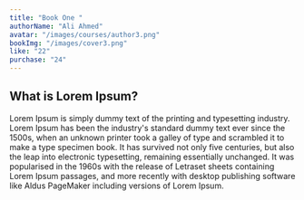 ```yaml
---
title: "Book One "
authorName: "Ali Ahmed"
avatar: "/images/courses/author3.png"
bookImg: "/images/cover3.png"
like: "22"
purchase: "24"
---
```


## What is Lorem Ipsum?

Lorem Ipsum is simply dummy text of the printing and typesetting industry. Lorem Ipsum has been the industry's
standard dummy text ever since the 1500s, when an unknown printer took a galley of type and scrambled it to
make a type specimen book. It has survived not only five centuries, but also the leap into electronic
typesetting, remaining essentially unchanged. It was popularised in the 1960s with the release of
Letraset sheets containing Lorem Ipsum passages, and more recently with desktop publishing software
like Aldus PageMaker including versions of Lorem Ipsum.
